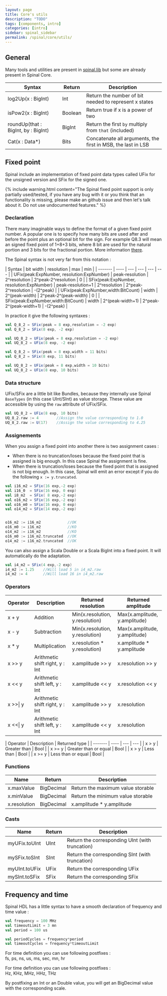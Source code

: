 ```yaml
---
layout: page
title: Core's utils
description: "TODO"
tags: [components, intro]
categories: [intro]
sidebar: spinal_sidebar
permalink: /spinal/core/utils/
---
```


## General
Many tools and utilities are present in [spinal.lib](/SpinalDoc/spinal/lib/utils/) but some are already present in Spinal Core.

| Syntax |  Return | Description|
| ------- | ---- | --- |
| log2Up(x : BigInt) | Int | Return the number of bit needed to represent x states |
| isPow2(x : BigInt) | Boolean | Return true if x is a power of two |
| roundUp(that : BigInt, by : BigInt) | BigInt | Return the first `by` multiply from `that` (included)  |
| Cat(x : Data*) | Bits | Concatenate all arguments, the first in MSB, the last in LSB |

## Fixed point
Spinal include an implementation of fixed point data types called UFix for the unsigned version and SFix for the signed one.

{% include warning.html content="The Spinal fixed point support is only partially used/tested, if you have any bug with it or you think that an functionality is missing, please make an github issue and then let's talk about it. Do not use undocumented features." %}

### Declaration
There many imaginable ways to define the format of a given fixed point number. A popular one is to specify how many bits are used after and before the point plus an optional bit for the sign. For example Q8.3 will mean an signed fixed point of 1+8+3 bits, where 8 bit are used for the natural portion and 3 bits for the fractional portion. More information [there](https://en.wikipedia.org/wiki/Q_(number_format)).

The Spinal syntax is not very far from this notation :

| Syntax |  bit width | resolution | max | min |
| ------- | ---- | --- |  --- |  --- |  --- |
| UFix(peak:ExpNumber, resolution:ExpNumber) | peak-resolution | 2^resolution | 2^peak-2^resolution | 0 |
| SFix(peak:ExpNumber, resolution:ExpNumber) | peak-resolution+1 | 2^resolution | 2^peak-2^resolution | -(2^peak) |
| UFix(peak:ExpNumber,width:BitCount) | width | 2^(peak-width) | 2^peak-2^(peak-width) | 0 |
| SFix(peak:ExpNumber,width:BitCount) | width | 2^(peak-width+1) | 2^peak-2^(peak-width+1) | -(2^peak) |

In practice it give the following syntaxes :

```scala
val Q_8_2 = SFix(peak = 8 exp,resolution = -2 exp)
val Q_8_2 = SFix(8 exp, -2 exp)

val UQ_8_2 = UFix(peak = 8 exp,resolution = -2 exp)
val UQ_8_2 = UFix(8 exp, -2 exp)

val Q_8_2 = SFix(peak = 8 exp,width = 11 bits)
val Q_8_2 = SFix(8 exp, 11 bits)

val UQ_8_2 = UFix(peak = 8 exp,width = 10 bits)
val UQ_8_2 = UFix(8 exp, 10 bits)
```

### Data structure
UFix/SFix are a little bit like Bundles, because they internally use Spinal `BaseTypes` (in this case UInt/SInt) as value storage. These value are accessible by using the `raw` attribute of UFix/SFix.

```scala
val UQ_8_2 = UFix(8 exp, 10 bits)
UQ_8_2.raw := 4        //Assign the value corresponding to 1.0
UQ_8_2.raw := U(17)    //Assign the value corresponding to 4.25
```

### Assignements
When you assign a fixed point into another there is two assignment cases :

- When there is no truncation/loses because the fixed point that is assigned is big enough. In this case Spinal the assignment is fine.
- When there is truncation/loses because the fixed point that is assigned is not big enough. In this case, Spinal will emit an error except if you do the following `x := y.truncated`.

```scala
val i16_m2 = SFix(16 exp,-2 exp)
val i16_0  = SFix(16 exp, 0 exp)
val i8_m2  = SFix( 8 exp,-2 exp)
val o16_m2 = SFix(16 exp,-2 exp)
val o16_m0 = SFix(16 exp, 0 exp)
val o14_m2 = SFix(14 exp,-2 exp)


o16_m2 := i16_m2            //OK
o16_m0 := i16_m2            //KO
o14_m2 := i16_m2            //KO
o16_m0 := i16_m2.truncated  //OK
o14_m2 := i16_m2.truncated  //OK
```

You can also assign a Scala Double or a Scala BigInt into a fixed point. It will automatically do the adaptation.

```scala
val i4_m2 = SFix(4 exp,-2 exp)
i4_m2 := 1.25    //Will load 5 in i4_m2.raw
i4_m2 := 4       //Will load 16 in i4_m2.raw
```

### Operators

| Operator | Description | Returned resolution | Returned amplitude |
| ------- | ---- | --- | --- |
| x + y |  Addition |  Min(x.resolution, y.resolution) | Max(x.amplitude, y.amplitude) |
| x - y |  Subtraction  |   Min(x.resolution, y.resolution) | Max(x.amplitude, y.amplitude) |
| x * y |  Multiplication |  x.resolution * y.resolution) | x.amplitude * y.amplitude |
| x >> y |  Arithmetic shift right, y : Int | x.amplitude >> y | x.resolution >> y |
| x << y |  Arithmetic shift left, y : Int| x.amplitude << y | x.resolution << y |
| x >>\| y |  Arithmetic shift right, y : Int | x.amplitude >> y | x.resolution |
| x <<\| y |  Arithmetic shift left, y : Int | x.amplitude << y |  x.resolution |

| Operator | Description | Returned type |
| ------- | ---- | --- | --- |
| x > y |  Greater than  | Bool  |
| x >= y |  Greater than or equal | Bool  |
| x > y |  Less than  | Bool |
| x >= y |  Less than or equal | Bool  |

### Functions

| Name | Return | Description |
| ------- | ---- | --- |
| x.maxValue | BigDecimal | Return the maximum value storable |
| x.minValue | BigDecimal  | Return the minimum value storable |
| x.resolution |  BigDecimal | x.amplitude * y.amplitude |

### Casts

| Name | Return | Description |
| ------- | ---- | --- |
| myUFix.toUInt | UInt | Return the corresponding UInt (with truncation) |
| mySFix.toSInt | SInt | Return the corresponding SInt (with truncation) |
| myUInt.toUFix | UFix | Return the corresponding UFix  |
| mySInt.toSFix | SFix | Return the corresponding SFix |

## Frequency and time
Spinal HDL has a little syntax to have a smooth declaration of frequency and time value :

```scala
val frequency = 100 MHz
val timeoutLimit = 3 mn
val period = 100 us

val periodCycles = frequency*period
val timeoutCycles = frequency*timeoutLimit
```

For time definition you can use following postfixes :<br>
fs, ps, ns, us, ms, sec, mn, hr

For time definition you can use following postfixes :<br>
Hz, KHz, MHz, HHz, THz

By postfixing an Int or an Double value, you will get an BigDecimal value with the corresponding scale.
